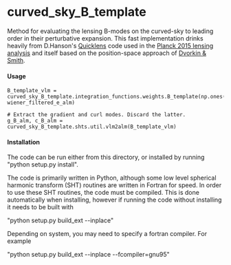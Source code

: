 # curved_sky_B_template

Method for evaluating the lensing B-modes on the curved-sky to leading order in their perturbative expansion. This fast implementation drinks heavily from D.Hanson's [Quicklens](https://github.com/dhanson/quicklens) code used in the [Planck 2015 lensing analysis](https://arxiv.org/pdf/1502.01591.pdf) and itself based on the position-space approach of [Dvorkin & Smith](https://arxiv.org/pdf/0812.1566.pdf).

#### Usage
```
B_template_vlm = curved_sky_B_template.integration_functions.weights.B_template(np.ones(lmax)).eval_fullsky(wiener_filtered_phi, wiener_filtered_e_alm)

# Extract the gradient and curl modes. Discard the latter.
g_B_alm, c_B_alm = curved_sky_B_template.shts.util.vlm2alm(B_template_vlm)
```

#### Installation
The code can be run either from this directory, or installed by 
running "python setup.py install".

The code is primarily written in Python, although some low level 
spherical harmonic transform (SHT) routines are written in Fortran 
for speed. In order to use these SHT routines, the code must be 
compiled. This is done automatically when installing, however if 
running the code without installing it needs to be built with

"python setup.py build_ext --inplace"

Depending on system, you may need to specify a fortran compiler. 
For example

"python setup.py build_ext --inplace --fcompiler=gnu95"
